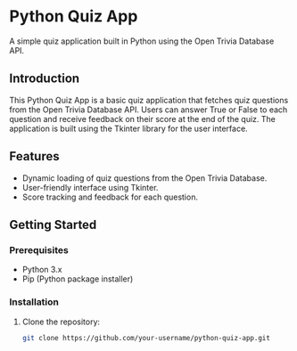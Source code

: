 # Python Quiz App

A simple quiz application built in Python using the Open Trivia Database API.

## Introduction

This Python Quiz App is a basic quiz application that fetches quiz questions from the Open Trivia Database API. Users can answer True or False to each question and receive feedback on their score at the end of the quiz. The application is built using the Tkinter library for the user interface.

## Features

- Dynamic loading of quiz questions from the Open Trivia Database.
- User-friendly interface using Tkinter.
- Score tracking and feedback for each question.

## Getting Started

### Prerequisites

- Python 3.x
- Pip (Python package installer)

### Installation

1. Clone the repository:

   ```bash
   git clone https://github.com/your-username/python-quiz-app.git
